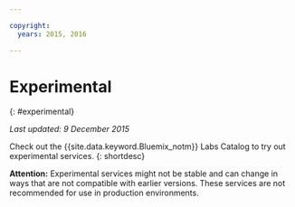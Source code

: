 ```yaml
---

copyright:
  years: 2015, 2016

---
```


# Experimental
{: #experimental}

*Last updated: 9 December 2015*

Check out the {{site.data.keyword.Bluemix_notm}} Labs Catalog to try out experimental services.
{: shortdesc} 



**Attention:** Experimental services might not be stable and can change in ways that are not compatible with earlier versions. These services are not recommended for use in production environments. 

